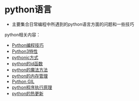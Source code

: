 # python语言
  * 主要集合日常编程中所遇到的python语言方面的问题和一些技巧

python相关内容：

  * [Python编程技巧](Python_Coding_Skills.md)
  * [Python3特性](python3_feature.md)
  * [pythonic方式](pythonic_skills.md)
  * [python的id函数](python_id_func.md)
  * [python的魔法方法](python_magic_func.md)
  * [python的内存管理](python_memory_management.md)
  * [Python GIL](python_gil.md)
  * [python程序执行原理](python_program_exe.md)
  * [python的热更新](python_hot_update.md)
